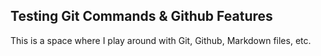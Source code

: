 ## Testing Git Commands & Github Features
This is a space where I play around with Git, Github, Markdown files, etc.
